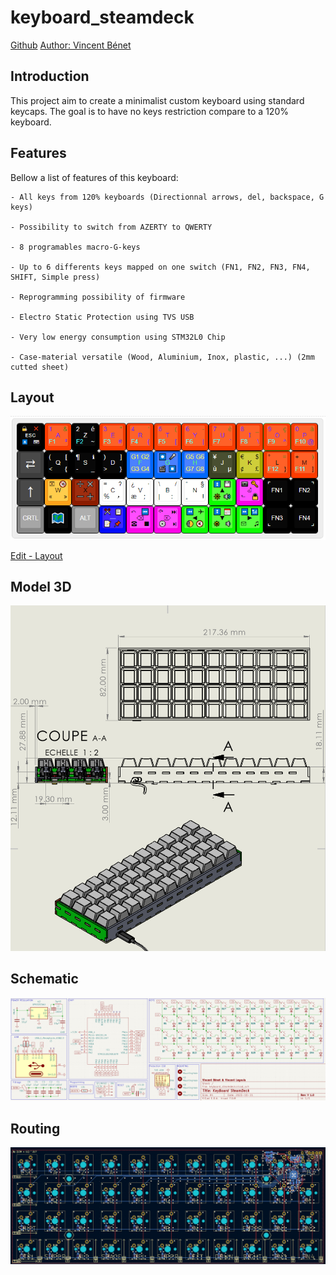 # keyboard_steamdeck

[Github](https://github.com/vincentBenet/keyboard_steamdeck)
[Author: Vincent Bénet](https://github.com/vincentBenet)

## Introduction

This project aim to create a minimalist custom keyboard using standard keycaps.
The goal is to have no keys restriction compare to a 120% keyboard.

## Features
Bellow a list of features of this keyboard:

    - All keys from 120% keyboards (Directionnal arrows, del, backspace, G keys)
    
    - Possibility to switch from AZERTY to QWERTY
    
    - 8 programables macro-G-keys
    
    - Up to 6 differents keys mapped on one switch (FN1, FN2, FN3, FN4, SHIFT, Simple press)
    
    - Reprogramming possibility of firmware
    
    - Electro Static Protection using TVS USB
    
    - Very low energy consumption using STM32L0 Chip
    
    - Case-material versatile (Wood, Aluminium, Inox, plastic, ...) (2mm cutted sheet)
    
## Layout
![layout](layout.png)

[Edit - Layout](http://www.keyboard-layout-editor.com/##@@_c=%23000000&t=%23ffffff&f:2%3B&=%F0%9F%94%8F%0A%E2%8F%8F%EF%B8%8F%0A%E2%9D%8C%0A%E2%8C%A8%0A%0A%0A%0A%0A%0AESC&_c=%23ff3b00&t=%234000ff%0A%2300ffde%0A%23337000&f:3%3B&=1%0AF1%0A%2F&%0A%C2%B2%0A%0A%0A%0A%0A%0AA&_c=%23000000&t=%23ffffff%0A%2300ffde%3B&=2%0AF2%0A%C3%A9%0A~%0A%0A%0A%0A%0A%0AZ&_c=%23ff3b00&t=%234000ff%0A%2300ffde%0A%23337000%3B&=3%0AF3%0A%22%0A%23%0A%0A%0A%0A%0A%0AE&=4%0AF4%0A'%0A%7B%0A%0A%0A%0A%0A%0AR&=5%0AF5%0A(%0A%5B%0A%0A%0A%0A%0A%0AT&=6%0AF6%0A-%0A%7C%0A%0A%0A%0A%0A%0AY&=7%0AF7%0A%C3%A8%0A%60%0A%0A%0A%0A%0A%0AU&=8%0AF8%0A%2F_%0A%5C%0A%0A%0A%0A%0A%0A%E2%85%A0&=9%0AF9%0A%C3%A7%0A%5E%0A%0A%0A%0A%0A%0AO&=0%0AF10%0A%C3%A0%0A%2F@%0A%0A%0A%0A%0A%0AP%3B&@_c=%233d3d3d&t=%23ffffff&a:7&f:9%3B&=%E2%87%84&_c=%23000000&a:4&f:3%3B&=(%0A%3C%0A%5B%0A%7B%0A%0A%0A%0A%0A%0AQ&=%C2%B6%0A-%0A%E2%84%B9%EF%B8%8F%0A%2F_%0A%0A%0A%0A%0A%0AS&=)%0A%3E%0A%5D%0A%7D%0A%0A%0A%0A%0A%0AD&_c=%230068ff&t=%23fff300%0A%0A%0A%0A%0A%0A%0A%0A%0A%2300ff17%3B&=G1%0AG3%0AG2%0AG4%0A%0A%0A%0A%0A%0AF&_t=%23a32424%0A%0A%0A%23ff0000%0A%0A%0A%0A%0A%0A%2300ff17%3B&=%E2%8F%BA%0A%F0%9F%8E%AC%0A%F0%9F%8E%A4%0A%E2%8F%B9%0A%0A%0A%0A%0A%0AG&_t=%23fff300%0A%0A%0A%0A%0A%0A%0A%0A%0A%2300ff17%3B&=G5%0AG7%0AG6%0AG8%0A%0A%0A%0A%0A%0AH&_c=%233c4225&t=%23ffffff%3B&=%C2%A5%0A%C3%B9%0A%C2%A4%0A%C2%B5%0A%0A%0A%0A%0A%0AJ&_c=%23a7a800&t=%23000000%3B&=%E2%82%AC%0A%C2%A2%0A$%0A%C2%A3%0A%0A%0A%0A%0A%0AK&_c=%23ff3b00&t=%23000000%0A%2300ffde%0A%23337000%3B&=%C2%B0%0AF12%0A%2F=%0A%7D%0A%0A%0A%0A%0A%0AL&=+%0AF11%0A)%0A%5D%0A%0A%0A%0A%0A%0AM%3B&@_c=%233d3d3d&t=%23ffffff&a:7&f:9%3B&=%E2%86%91&_c=%23ffa31a&t=%23000000&a:4&f:3%3B&=%E2%8C%A7%0A%C2%AB%0A%F0%9F%94%9E%0A%C2%BB%0A%0A%0A%0A%0A%0AW&_c=%238c1b00%3B&=%E2%9E%97%0A%E2%9E%96%0A%E2%9C%96%EF%B8%8F%0A%E2%9E%95%0A%0A%0A%0A%0A%0AX&_c=%23ffffff%3B&=%2F=%0A%EF%BC%85%0A%3F%0A%EF%B9%90%0A%0A%0A%0A%0A%0AC&=%C2%BF%0A%C3%A6%0A%E2%80%A7%0A%EF%BC%9B%0A%0A%0A%0A%0A%0AV&=%5C%0A%7C%0A%2F%2F%0A%EF%BC%9A%0A%0A%0A%0A%0A%0AB&=%E2%80%9C%0A%E2%80%9E%0A%C2%A7%0A!%0A%0A%0A%0A%0A%0AN&_c=%230bff00%3B&=%E2%8F%AB%0A%F0%9F%94%86%0A%F0%9F%92%BE%0A%F0%9F%94%8A%0A%0A%0A%0A%0A%0A%E2%96%B2&_c=%23ff00e8%3B&=%F0%9F%93%B7%0A%E2%AC%91%0A%F0%9F%94%91%0A%F0%9F%94%92%0A%0A%0A%0A%0A%0A%E2%8F%8E&_c=%23000000&t=%23ffffff%3B&=%E2%8C%9C%0A%0A%0A%0A%0A%0A%0A%0A%0AFN1&=%0A%0A%E2%8C%9D%0A%0A%0A%0A%0A%0A%0AFN2%3B&@_c=%23878787&a:7%3B&=CRTL&_c=%23000000&f:9%3B&=%F0%9F%97%BA%EF%B8%8F&_c=%238e8e8e&f:3%3B&=ALT&_c=%23000bff&a:4%3B&=%E2%9C%82%EF%B8%8F%0A%F0%9F%93%9D%0A%F0%9F%93%8B%0A%F0%9F%93%8C%0A%0A%0A%0A%0A%0A%E2%80%95&_c=%23ff00e8&t=%23000000%3B&=%E2%A4%BA%0A%E2%98%8E%0A%E2%8F%AE%0A%E2%8F%B9%0A%0A%0A%0A%0A%0A%E2%8C%AB&=%E2%A4%BC%0A%E2%9A%99%EF%B8%8F%0A%E2%8F%AD%0A%E2%8F%AF%0A%0A%0A%0A%0A%0A%E2%8C%A6&_c=%230bff00%3B&=%E2%8F%AA%0A%F0%9F%8C%93%0A%E2%9C%88%0A%F0%9F%94%87%0A%0A%0A%0A%0A%0A%E2%97%84&=%E2%8F%AC%0A%F0%9F%94%85%0A%F0%9F%93%85%0A%F0%9F%94%89%0A%0A%0A%0A%0A%0A%E2%96%BC&=%E2%8F%A9%0A%E2%9C%89%0A%F0%9F%93%B6%0A%E2%99%AB%0A%0A%0A%0A%0A%0A%E2%96%BA&_c=%23000000&t=%23ffffff%3B&=%0A%E2%8C%9E%0A%0A%0A%0A%0A%0A%0A%0AFN3&=%0A%0A%0A%E2%8C%9F%0A%0A%0A%0A%0A%0AFN4)

## Model 3D
![model3d](model3d.png)

## Schematic
![schematic](schematic.png)

## Routing
![routing](routing.png)


